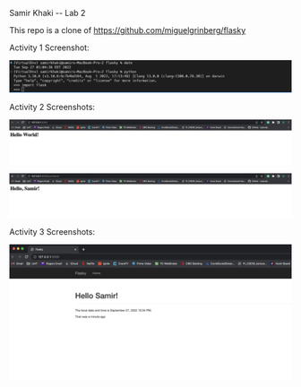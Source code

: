 Samir Khaki -- Lab 2

This repo is a clone of https://github.com/miguelgrinberg/flasky

Activity 1 Screenshot:

![](images/Activity1.png)

Activity 2 Screenshots:

![](images/Activity2A.png)

![](images/Activity2B.png)


Activity 3 Screenshots:

![](images/Activity3.png)

